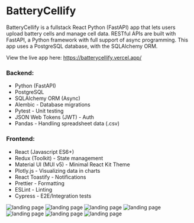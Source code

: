 # BatteryCellify

BatteryCellify is a fullstack React Python (FastAPI) app that lets users upload battery cells and manage cell data. RESTful APIs are built with FastAPI, a Python framework with full support of async programming. This app uses a PostgreSQL database, with the SQLAlchemy ORM. 

View the live app here: https://batterycellify.vercel.app/

### Backend:

- Python (FastAPI)
- PostgreSQL
- SQLAlchemy ORM (Async)
- Alembic - Database migrations
- Pytest - Unit testing
- JSON Web Tokens (JWT) - Auth
- Pandas - Handling spreadsheet data (.csv)

### Frontend:

- React (Javascript ES6+)
- Redux (Toolkit) - State management
- Material UI (MUI v5) - Minimal React Kit Theme
- Plotly.js - Visualizing data in charts
- React Toastify - Notifications
- Prettier - Formatting
- ESLint - Linting
- Cypress - E2E/Integration tests


![landing page](https://github.com/jonathanleejono/BatteryDashboard/blob/main/assets/battery_cellify_landing.png)
![landing page](https://github.com/jonathanleejono/BatteryDashboard/blob/main/assets/add_battery_cell.png)
![landing page](https://github.com/jonathanleejono/BatteryDashboard/blob/main/assets/all_battery_cells.png)
![landing page](https://github.com/jonathanleejono/BatteryDashboard/blob/main/assets/dashboard.png)
![landing page](https://github.com/jonathanleejono/BatteryDashboard/blob/main/assets/manage_csv.png)
![landing page](https://github.com/jonathanleejono/BatteryDashboard/blob/main/assets/graphs_data.png)
![landing page](https://github.com/jonathanleejono/BatteryDashboard/blob/main/assets/profile.png)
